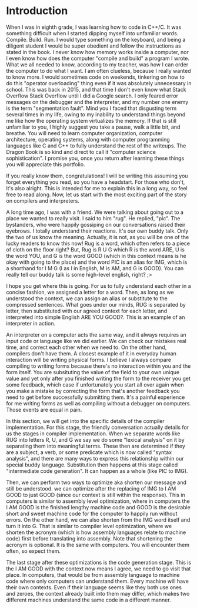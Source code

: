 # Introduction

When I was in eighth grade, I was learning how to code in C++/C. It was
something difficult when I started dipping myself into unfamiliar words.
Compile. Build. Run. I would type something on the keyboard, and being 
a diligent student I would be super obedient and follow the instructions
as stated in the book. I never know how memory works inside a computer,
nor I even know how does the computer "compile and build" a program I 
wrote. What we all needed to know, according to my teacher, was how I 
can order the computer to do what I want. I am often clueless, because
I really wanted to know more. I would sometimes code on weekends, tinkering
on how to do this "operator overloading" thing even if it was absolutely 
unnecessary in school. This was back in 2015, and that time I don't even know what Stack Overflow
Stack Overflow until I did a Google search. I only feared error messages
on the debugger and the interpreter, and my number one enemy is the term
"segmentation fault". Mind you I faced that disgusting term several times
in my life, owing to my inability to understand things beyond me like how
the operating system virtualizes the memory. If that is still unfamiliar 
to you, I highly suggest you take a pause, walk a little bit, and breathe.
You will need to learn computer organization, computer architecture, 
operating systems, along with computer programming languages like 
C and C++ to fully understand the rest of the writeups. The Dragon Book 
is so kind and direct to call it "computer science sophistication". I 
promise you, once you return after learning these things you will appreciate 
this portfolio.

If you really know them, congratulations! I will be writing this assuming 
you forget everything you read, so you have a headstart. For those who don't,
it's also alright. This is intended for me to explain this in a long way, 
so feel free to read along. Now, let us start with the most exciting part
of the story on compilers and interpreters. 

A long time ago, I was with a friend. We were talking about going out to a 
place we wanted to really visit. I said to him "rug". He replied, "pic". 
The bystanders, who were happily gossiping on our conversations raised
their eyebrows. I totally understand their reactions. It's our own buddy 
talk. Only the two of us know the meaning. Actually, it is not, as you will be
one of the lucky readers to know this now! Rug is a word, which often refers
to a piece of cloth on the floor right? But, Rug is R U G which R is the word
ARE, U is the word YOU, and G is the word GOOD (which in this context means
is he okay with going to the place) and the word PIC is an alias for IMG,
which is a shorthand for I M G (I as I in English, M is AM, and G is GOOD).
You can really tell our buddy talk is some high-level english, right? ;>

I hope you get where this is going. For us to fully understand each other
in a concise fashion, we assigned a letter for a word. Then, as long as we
understood the context, we can assign an alias or substitute to the
compressed sentences. What goes under our minds, RUG is separated by letter,
then substituted with our agreed context for each letter, and interpreted
into simple English ARE YOU GOOD?. This is an example of an interpreter 
in action.

An interpreter on a computer acts the same way, and it always requires an
input code or language like we did earlier. We can check our mistakes real 
time, and correct each other when we need to. On the other hand, compilers
don't have them. A closest example of it in everyday human interaction 
will be writing physical forms. I believe I always compare compiling 
to writing forms because there's no interaction within you and the form
itself. You are subsituting the value of the field to your own unique value
and yet only after you finished writing the form to the receiver you get
some feedback, which case if unfortunately you start all over again when
you make a mistake by correcting the form that's another feedback you need
to get before successfully submitting them. It's a painful experience for
me writing forms as well as compiling without a debugger on computers. 
Those events are equal in pain.

In this section, we will get into the specific details of the compiler
implementation. For this stage, the friendly conversation actually 
details for us the stages in compiler implementation. When we separate
words like RUG into letters R, U, and G we say we do some "lexical 
analysis" on it by separating them into meaningful terms. These then are 
determined if they are a subject, a verb, or some predicate which is now
called "syntax analysis", and there are many ways to express this 
relationship within our special buddy language. Substitution then happens 
at this stage called "intermediate code generation". It can happen as a 
whole (like PIC to IMG). 

Then, we can perform two ways to optimize aka shorten our message and 
still be understood. we can optimize after the replacing of IMG to 
I AM GOOD to just GOOD (since our context is still within the response). 
This in computers is similar to assembly level optimization, where in 
computers the I AM GOOD is the finished lengthy machine code 
and GOOD is the desirable short and sweet machine code for the computer 
to happily run without errors. On the other hand, we can also shorten from 
the IMG word itself and turn it into G. That is similar to compiler level 
optimization, where we shorten the acronym (which is how assembly 
languages relate to machine code) first before translating into assembly. 
Note that shortening the acronym is optional. It is the same with computers. 
You will encounter them often, so expect them. 

The last stage after these optimizations is the code generation stage.
This is the I AM GOOD with the context now means I agree, we need to go
visit that place. In computers, that would be from assembly language
to machine code where only computers can understand them. Every machine
will have their own contexts. Even if their language seems like they both 
use ones and zeroes, the context already built into them may differ, which 
makes two different machines understand the same code in a different manner.




 



 